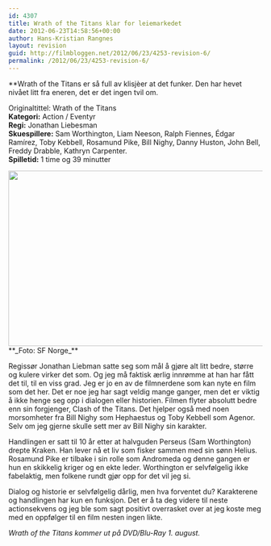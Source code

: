 ```yaml
---
id: 4307
title: Wrath of the Titans klar for leiemarkedet
date: 2012-06-23T14:58:56+00:00
author: Hans-Kristian Rangnes
layout: revision
guid: http://filmbloggen.net/2012/06/23/4253-revision-6/
permalink: /2012/06/23/4253-revision-6/
---
```

**Wrath of the Titans er så full av klisjèer at det funker. Den har hevet nivået litt fra eneren, det er det ingen tvil om.<!--more--></p> 

Originaltittel:</strong> Wrath of the Titans  
**Kategori:** Action / Eventyr  
**Regi:** Jonathan Liebesman  
**Skuespillere:** Sam Worthington, Liam Neeson, Ralph Fiennes, Édgar Ramírez, Toby Kebbell, Rosamund Pike, Bill Nighy, Danny Huston, John Bell, Freddy Drabble, Kathryn Carpenter.  
**Spilletid:** 1 time og 39 minutter

<img class="alignnone size-large wp-image-4277" src="http://filmbloggen.net/wp-content/uploads//2012/06/wrath-of-the-titans1-620x348.jpg" alt="" width="620" height="348" />  
**_Foto: SF Norge_**

Regissør Jonathan Liebman satte seg som mål å gjøre alt litt bedre, større og kulere virker det som. Og jeg må faktisk ærlig innrømme at han har fått det til, til en viss grad. Jeg er jo en av de filmnerdene som kan nyte en film som det her. Det er noe jeg har sagt veldig mange ganger, men det er viktig å ikke henge seg opp i dialogen eller historien. Filmen flyter absolutt bedre enn sin forgjenger, Clash of the Titans. Det hjelper også med noen morsomheter fra Bill Nighy som Hephaestus og Toby Kebbell som Agenor. Selv om jeg gjerne skulle sett mer av Bill Nighy sin karakter.

Handlingen er satt til 10 år etter at halvguden Perseus (Sam Worthington) drepte Kraken. Han lever nå et liv som fisker sammen med sin sønn Helius. Rosamund Pike er tilbake i sin rolle som Andromeda og denne gangen er hun en skikkelig kriger og en ekte leder. Worthington er selvfølgelig ikke fabelaktig, men folkene rundt gjør opp for det vil jeg si.

Dialog og historie er selvfølgelig dårlig, men hva forventet du? Karakterene og handlingen har kun en funksjon. Det er å ta deg videre til neste actionsekvens og jeg ble som sagt positivt overrasket over at jeg koste meg med en oppfølger til en film nesten ingen likte.

_Wrath of the Titans kommer ut på DVD/Blu-Ray 1. august._

<div class="video-shortcode">
</div>